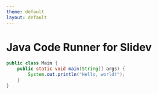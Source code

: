 ```yaml
---
theme: default
layout: default
---
```


# Java Code Runner for Slidev

```java {monaco-run}
public class Main {
    public static void main(String[] args) {
        System.out.println("Hello, world!");
    }
}
```
